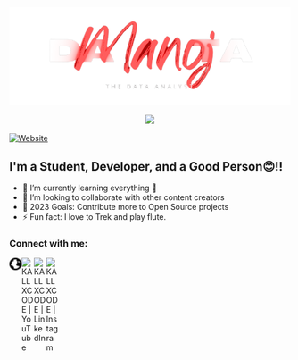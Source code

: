 <p align="center">
  <a href="https://github.com/KALLXCODE">
    <img src="https://github.com/KALLXCODE/KALLXCODE/blob/main/Manoj_Kalyanam__1_-removebg-preview.png" alt="Manoj Kalyanam" title="Hi there"/></a>
</p>

<p align="center">
<a href="https://github.com/KALLXCODE">
    <img src="https://readme-typing-svg.demolab.com?font=Fira+Code&center=true&weight=450&size=24&pause=800&color=FF0000&width=440&height=45&lines=Data-Analyst;Experienced+Front-End+Designer;Enjoy+learning+Algorithms;Building+Something+Creative" /></a>
</p>

[![Website](https://img.shields.io/website?label=KALLXCODE&style=for-the-badge&url=https%3A%2F%2Fcodestackr.com)][website]


## I'm a Student, Developer, and a Good Person😊!!

- 🌱 I’m currently learning everything 🤣
- 👯 I’m looking to collaborate with other content creators
- 🥅 2023 Goals: Contribute more to Open Source projects
- ⚡ Fun fact: I love to Trek and play flute.


### Connect with me:

[<img align="left" alt="KALLXCODE" width="22px" src="https://raw.githubusercontent.com/iconic/open-iconic/master/svg/globe.svg" />][website]
[<img align="left" alt="KALLXCODE | YouTube" width="22px" src="https://cdn.jsdelivr.net/npm/simple-icons@v3/icons/youtube.svg" />][youtube]
[<img align="left" alt="KALLXCODE | LinkedIn" width="22px" src="https://cdn.jsdelivr.net/npm/simple-icons@v3/icons/linkedin.svg" />][linkedin]
[<img align="left" alt="KALLXCODE | Instagram" width="22px" src="https://cdn.jsdelivr.net/npm/simple-icons@v3/icons/instagram.svg" />][instagram]

<br />





[website]: https://kallxcode.github.io/CV/
[youtube]: https://www.youtube.com/channel/UCVNGu8bd7H7hU-VLpBdX2aA?sub_confirmation=1
[instagram]: https://www.instagram.com/manoj_kall/
[linkedin]: https://www.linkedin.com/in/manojkalyanam/

